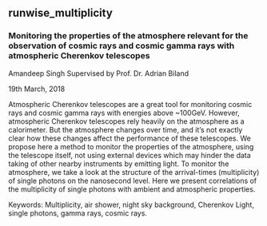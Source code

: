 runwise_multiplicity
--------------------

### Monitoring the properties of the atmosphere relevant for the observation of cosmic rays and cosmic gamma rays with atmospheric Cherenkov telescopes

Amandeep Singh
Supervised by Prof. Dr. Adrian Biland

19th March, 2018

Atmospheric Cherenkov telescopes are a great tool for monitoring cosmic rays and cosmic gamma rays with energies above ~100GeV. However, atmospheric Cherenkov telescopes rely heavily on the atmosphere as a calorimeter. But the atmosphere changes over time, and it’s not exactly clear how these changes affect the performance of these telescopes. We propose here a method to monitor the properties of the atmosphere, using the telescope itself, not using external devices which may hinder the data taking of other nearby instruments by emitting light. To monitor the atmosphere, we take a look at the structure of the arrival-times (multiplicity) of single photons on the nanosecond level. Here we present correlations of the multiplicity of single photons with ambient and atmospheric properties. 

Keywords: Multiplicity, air shower, night sky background, Cherenkov Light, single photons, gamma rays, cosmic rays.

